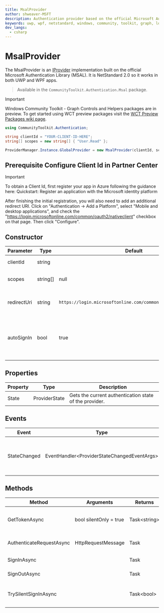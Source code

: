 ```yaml
---
title: MsalProvider
author: shweaver-MSFT
description: Authentication provider based on the official Microsoft Authentication Library (MSAL).
keywords: uwp, wpf, netstandard, windows, community, toolkit, graph, login, authentication, provider, providers, identity, msal
dev_langs:
  - csharp
---
```


# MsalProvider

The MsalProvider is an [IProvider](./custom.md) implementation built on the official Microsoft Authentication Library (MSAL). It is NetStandard 2.0 so it works in both UWP and WPF apps.

> Available in the `CommunityToolkit.Authentication.Msal` package.

> [!IMPORTANT]
> Windows Community Toolkit - Graph Controls and Helpers packages are in preview. To get started using WCT preview packages visit the [WCT Preview Packages wiki page](https://aka.ms/wct/wiki/previewpackages).

```csharp
using CommunityToolkit.Authentication;

string clientId = "YOUR-CLIENT-ID-HERE";
string[] scopes = new string[] { "User.Read" };

ProviderManager.Instance.GlobalProvider = new MsalProvider(clientId, scopes);
```

## Prerequisite Configure Client Id in Partner Center

> [!IMPORTANT]
> To obtain a Client Id, first register your app in Azure following the guidance here: Quickstart: Register an application with the Microsoft identity platform
>
> After finishing the initial registration, you will also need to add an additional redirect URI. Click on "Authentication -> Add a Platform", select "Mobile and desktop applications", and check the "https://login.microsoftonline.com/common/oauth2/nativeclient" checkbox on that page. Then click "Configure".

## Constructor

| Parameter | Type | Default | Description |
| -- | -- | -- | -- |
| clientId | string | | Registered client id. |
| scopes | string[] | null | Listof scopes to initially request. | 
| redirectUri | string | `https://login.microsoftonline.com/common/oauth2/nativeclient` | Redirect URI for authentication response. |
| autoSignIn | bool | true | Determines whether the provider attempts to silently log in upon instantiation. |

## Properties

| Property | Type | Description |
| -- | -- | -- |
| State | ProviderState | Gets the current authentication state of the provider. |

## Events

| Event | Type | Description |
| -- | -- | -- |
| StateChanged | EventHandler&lt;ProviderStateChangedEventArgs&gt; | Event called when the provider state changes. |

## Methods

| Method | Arguments | Returns | Description |
| -- | -- | -- | -- |
| GetTokenAsync | bool silentOnly = true | Task&lt;string&gt; | Retrieve a token for the authenticated user. |
| AuthenticateRequestAsync | HttpRequestMessage | Task | Authenticate an outgoing request. |
| SignInAsync | | Task | Sign in a user. |
| SignOutAsync | | Task | Sign out the current user. |
| TrySilentSignInAsync | | Task&lt;bool&gt; | Try signing in silently, without prompts. |
